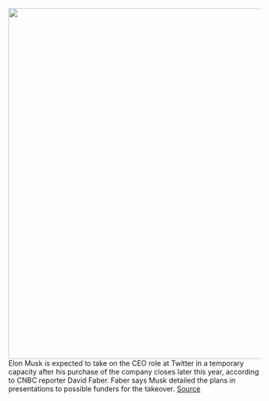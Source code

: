 <img src='https://cdn.vox-cdn.com/thumbor/Glo_o3tmdbPlKVM0pXU7BLir8wU=/0x0:2040x1360/1200x800/filters:focal(857x517:1183x843)/cdn.vox-cdn.com/uploads/chorus_image/image/70835204/VRG_Illo_STK022_K_Radtke_Musk_Twitter_Upside_Down.0.jpg' width='700px' /><br/>
Elon Musk is expected to take on the CEO role at Twitter in a temporary capacity after his purchase of the company closes later this year, according to CNBC reporter David Faber. Faber says Musk detailed the plans in presentations to possible funders for the takeover.
<a href='https://www.theverge.com/2022/5/5/23058351/elon-musk-twitter-ceo-temporary-rumor'> Source <a/>